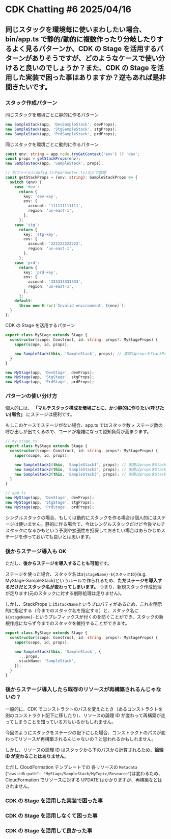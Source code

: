 # CDK Chatting #6 2025/04/16

## 同じスタックを環境毎に使いまわしたい場合、bin/app.ts で静的/動的に複数作ったり分岐したりするよく見るパターンか、CDK の Stage を活用するパターンがありそうですが、どのようなケースで使い分けると良いのでしょうか？また、CDK の Stage を活用した実装で困った事はありますか？逆もあれば是非聞きたいです。

### スタック作成パターン

同じスタックを環境ごとに静的に作るパターン

```ts
new SampleStack(app, 'DevSampleStack', devProps);
new SampleStack(app, 'StgSampleStack', stgProps);
new SampleStack(app, 'PrdSampleStack', prdProps);
```

同じスタックを環境ごとに動的に作るパターン

```ts
const env: string = app.node.tryGetContext('env') ?? 'dev';
const props = getStackProps(env);
new SampleStack(app, 'SampleStack', props);

// 別ファイル(config.tsやparameter.ts)などで管理
const getStackProps = (env: string): SampleStackProps => {
  switch (env) {
    case 'dev':
      return {
        key: 'dev-key',
        env: {
          account: '111111111111',
          region: 'us-east-1',
        },
      };
    case 'stg':
      return {
        key: 'stg-key',
        env: {
          account: '222222222222',
          region: 'us-east-1',
        },
      };
    case 'prd':
      return {
        key: 'prd-key',
        env: {
          account: '333333333333',
          region: 'us-east-1',
        },
      };
    default:
      throw new Error(`Invalid environment: ${env}`);
  }
};
```

CDK の Stage を活用するパターン

```ts
export class MyStage extends Stage {
  constructor(scope: Construct, id: string, props?: MyStageProps) {
    super(scope, id, props);

    new SampleStack(this, 'SampleStack', props); // 実際はpropsをStackProps用に整形して渡す
  }
}

new MyStage(app, 'DevStage', devProps);
new MyStage(app, 'StgStage', stgProps);
new MyStage(app, 'PrdStage', prdProps);
```

### パターンの使い分け方

個人的には、 **「マルチスタック構成を環境ごとに、かつ静的に作りたい(呼びたい)場合」** にステージは便利です。

もしこのケースでステージがない場合、app.ts ではスタック数 × ステージ数の呼び出しが出てくるので、コードが複雑になって認知負荷が高まります。

```ts
// my-stage.ts
export class MyStage extends Stage {
  constructor(scope: Construct, id: string, props?: MyStageProps) {
    super(scope, id, props);

    new SampleStack1(this, 'SampleStack1', props); // 実際はpropsをStackProps用に整形して渡す
    new SampleStack2(this, 'SampleStack2', props); // 実際はpropsをStackProps用に整形して渡す
    new SampleStack3(this, 'SampleStack3', props); // 実際はpropsをStackProps用に整形して渡す
  }
}

// app.ts
new MyStage(app, 'DevStage', devProps);
new MyStage(app, 'StgStage', stgProps);
new MyStage(app, 'PrdStage', prdProps);
```

シングルスタックの場合、もしくは動的にスタックを作る場合は個人的にはステージは使いません。静的に作る場合で、今はシングルスタックだけど今後マルチスタックになるかもという予測や拡張性を担保しておきたい場合はあらかじめステージを作っておいても良いとは思います。

### 後からステージ導入も OK

ただし、**後からステージを導入することも可能**です。

ステージを使った場合、スタック名は`${stageName}-${スタックID}`(e.g. MyStage-SampleStack)というルールで作られるため、**ただステージを導入するだけだとスタック名が変わってしまいます。** つまり、新規スタック作成処理が走ります(元のスタックに対する削除処理は走りません)。

しかし、StackProps には`stackName`というプロパティがあるため、これを明示的に指定する（今までのスタック名を指定する）と、スタック名に`${stageName}-`というプレフィックスが付くのを防ぐことができ、スタックの新規作成にならず今までのスタックを維持することができます。

```ts
export class MyStage extends Stage {
  constructor(scope: Construct, id: string, props?: MyStageProps) {
    super(scope, id, props);

    new SampleStack(this, 'SampleStack', {
      ...props,
      stackName: 'SampleStack',
    });
  }
}
```

### 後からステージ導入したら既存のリソースが再構築されるんじゃないの？

一般的に、CDK でコンストラクトのパスを変えたとき（あるコンストラクトを別のコンストラクト配下に移したり）、リソースの論理 ID が変わって再構築が走ってしまうことを知っている方もいるかもしれません。

今回のようにスタックをステージの配下にした場合、コンストラクトのパスが変わってリソースが再構築されるんじゃないの？と思われるかもしれません。

しかし、リソースの論理 ID はスタックから下のパスから計算されるため、**論理 ID が変わることはありません**。

ただし CloudFormation テンプレートでの 各リソースの `Metadata` (`"aws:cdk:path": "MyStage/SampleStack/MyTopic/Resource"`)は変わるため、CloudFormation でリソースに対する UPDATE はかかりますが、再構築などはされません。

### CDK の Stage を活用した実装で困った事

### CDK の Stage を活用しなくて困った事

### CDK の Stage を活用して良かった事
